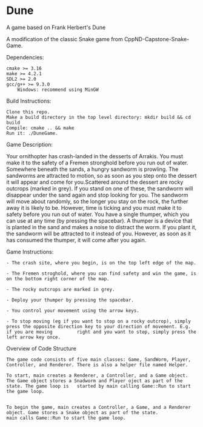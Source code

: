 # Dune

A game based on Frank Herbert's Dune

A  modification of the classic Snake game from CppND-Capstone-Snake-Game.

Dependencies:

    cmake >= 3.16
    make >= 4.2.1
    SDL2 >= 2.0
    gcc/g++ >= 9.3.0
        Windows: recommend using MinGW 


Build Instructions:

    Clone this repo.
    Make a build directory in the top level directory: mkdir build && cd build
    Compile: cmake .. && make
    Run it: ./DuneGame.
    

Game Description:

Your ornithopter has crash-landed in the desserts of Arrakis. You must make it to the safety of a Fremen stronghold before you run out of water. Somewhere beneath the sands, a hungry sandworm is prowling. The sandworms are attracted to motion, so as soon as you step onto the dessert it will appear and come for you.Scattered around the dessert are rocky outcrops (marked in grey). If you stand on one of these, the sandworm will disappear under the sand again and stop looking for you. The sandworm will move about randomly, so the longer you stay on the rock, the further away it is likely to be. However, time is ticking and you must make it to safety before you run out of water. You have a single thumper, which you can use at any time (by pressing the spacebar). A thumper is a device that is planted in the sand and makes a noise to distract the worm. If you plant it, the sandworm will be attracted to it instead of you. However, as soon as it has consumed the thumper, it will come after you again.


Game Instructions:

    - The crash site, where you begin, is on the top left edge of the map.

    - The Fremen stroghold, where you can find safety and win the game, is on the bottom right corner of the map.

    - The rocky outcrops are marked in grey.

    - Deploy your thumper by pressing the spacebar.

    - You control your movement using the arrow keys.

    - To stop moving (eg if you want to stop on a rocky outcrop), simply press the opposite direction key to your direction of movement. E.g. if you are moving         right and you want to stop, simply press the left arrow key once.


Overview of Code Structure

    The game code consists of five main classes: Game, SandWorm, Player, Controller, and Renderer. There is also a helper file named Helper.

    To start, main creates a Renderer, a Controller, and a Game object. The Game object stores a Snadworm and Player oject as part of the state. The game loop is   started by main calling Game::Run to start the game loop.


    To begin the game, main creates a Controller, a Game, and a Renderer object. Game stores a Snake object as part of the state.
    main calls Game::Run to start the game loop.
